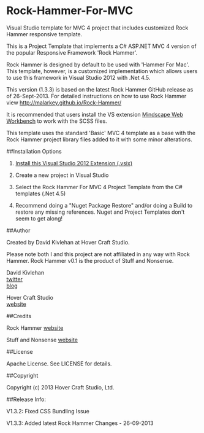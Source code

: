 Rock-Hammer-For-MVC
===================

Visual Studio template for MVC 4 project that includes customized Rock Hammer responsive template.

This is a Project Template that implements a C# ASP.NET MVC 4 version of the popular Responsive Framework 'Rock Hammer'.

Rock Hammer is designed by default to be used with 'Hammer For Mac'. This template, however, is a customized implementation which allows users to use this framework in Visual Studio 2012 with .Net 4.5.

This version (1.3.3) is based on the latest Rock Hammer GitHub release as of 26-Sept-2013. For detailed instructions on how to use Rock Hammer view http://malarkey.github.io/Rock-Hammer/

It is recommended that users install the VS extension [Mindscape Web Workbench](http://visualstudiogallery.msdn.microsoft.com/2b96d16a-c986-4501-8f97-8008f9db141a) to work with the SCSS files.

This template uses the standard 'Basic' MVC 4 template as a base with the Rock Hammer project library files added to it with some minor alterations.

##Installation Options

1. [Install this Visual Studio 2012 Extension (.vsix)](http://visualstudiogallery.msdn.microsoft.com/03e3117d-490b-4711-a2a1-cb36f5adc73e)
2. Create a new project in Visual Studio
3. Select the Rock Hammer For MVC 4 Project Template from the C# templates (.Net 4.5)

4. Recommend doing a "Nuget Package Restore" and/or doing a Build to restore any missing references. Nuget and Project Templates don't seem to get along! 

 

##Author

Created by David Kivlehan at Hover Craft Studio. 

Please note both I and this project are not affiliated in any way with Rock Hammer. Rock Hammer v0.1 is the product of Stuff and Nonsense.

David Kivlehan   
[twitter](http://www.twitter.com/funzeye)  
[blog](http://hovercraftie.tumblr.com/)  

Hover Craft Studio  
[website](http://www.hovercraftstudio.ie/) 

##Credits

Rock Hammer
[website](http://malarkey.github.io/Rock-Hammer/)

Stuff and Nonsense 
[website](http://stuffandnonsense.co.uk/)  

##License

Apache License. See LICENSE for details.

##Copyright

Copyright (c) 2013 Hover Craft Studio, Ltd.

 

##Release Info:

V1.3.2: Fixed CSS Bundling Issue

V1.3.3: Added latest Rock Hammer Changes - 26-09-2013
